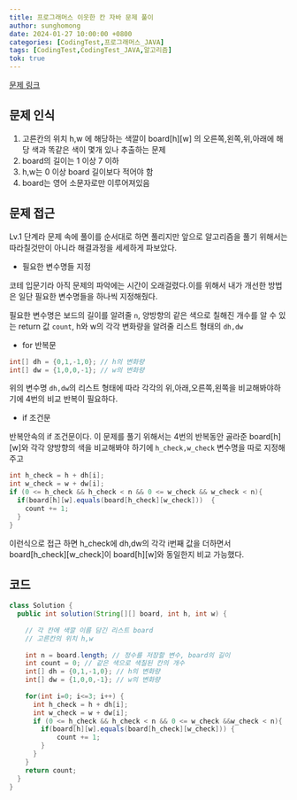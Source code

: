 ```yaml
---
title: 프로그래머스 이웃한 칸 자바 문제 풀이
author: sunghomong
date: 2024-01-27 10:00:00 +0800
categories: [CodingTest,프로그래머스_JAVA]
tags: [CodingTest,CodingTest_JAVA,알고리즘]
tok: true
---
```


[문제 링크](https://school.programmers.co.kr/learn/courses/30/lessons/250125)

## 문제 인식

1. 고른칸의 위치 h,w 에 해당하는 색깔이 board[h][w] 의 오른쪽,왼쪽,위,아래에 해당 색과 똑같은 색이 몇개 있나 추출하는 문제
2. board의 길이는 1 이상 7 이하
3. h,w는 0 이상 board 길이보다 적어야 함
4. board는 영어 소문자로만 이루어져있음

## 문제 접근 

Lv.1 단계라 문제 속에 풀이를 순서대로 하면 풀리지만 앞으로 알고리즘을 풀기 위해서는 따라칠것만이 아니라 해결과정을 세세하게 파보았다.

- 필요한 변수명들 지정

코테 입문기라 아직 문제의 파악에는 시간이 오래걸렸다.이를 위해서 내가 개선한 방법은 일단 필요한 변수명들을 하나씩 지정해줬다.

필요한 변수명은 보드의 길이를 알려줄 ``n``, 양방향의 같은 색으로 칠해진 개수를 알 수 있는 return 값 ``count``, h와 w의 각각 변화량을 알려줄 리스트 형태의 ``dh,dw``

- for 반복문

```java
int[] dh = {0,1,-1,0}; // h의 변화량
int[] dw = {1,0,0,-1}; // w의 변화량
```
위의 변수명 ``dh,dw``의 리스트 형태에 따라 각각의 위,아래,오른쪽,왼쪽을 비교해봐야하기에 4번의 비교 반복이 필요하다.

- if 조건문

반복안속의 if 조건문이다. 이 문제를 풀기 위해서는 4번의 반복동안 골라준 board[h][w]와 각각 양방향의 색을 비교해봐야 하기에 ``h_check,w_check`` 변수명을 따로 지정해주고
```java
int h_check = h + dh[i];
int w_check = w + dw[i];
if (0 <= h_check && h_check < n && 0 <= w_check && w_check < n){
  if(board[h][w].equals(board[h_check][w_check]))  {
    count += 1;
  } 
}
```
이런식으로 접근 하면 h_check에 dh,dw의 각각 i번째 값을 더하면서 board[h_check][w_check]이 board[h][w]와 동일한지 비교 가능했다.


## 코드

```java
class Solution {
  public int solution(String[][] board, int h, int w) {
    
    // 각 칸에 색깔 이름 담긴 리스트 board
    // 고른칸의 위치 h,w
    
    int n = board.length; // 정수를 저장할 변수, board의 길이
    int count = 0; // 같은 색으로 색칠된 칸의 개수
    int[] dh = {0,1,-1,0}; // h의 변화량
    int[] dw = {1,0,0,-1}; // w의 변화량
    
    for(int i=0; i<=3; i++) {
      int h_check = h + dh[i];
      int w_check = w + dw[i];
      if (0 <= h_check && h_check < n && 0 <= w_check &&w_check < n){ 
        if(board[h][w].equals(board[h_check][w_check])) {
            count += 1;
        }
      }
    }
    return count;
  }
}
```